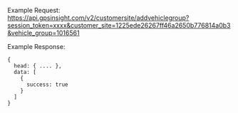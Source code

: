 Example Request: https://api.gpsinsight.com/v2/customersite/addvehiclegroup?session_token=xxxx&customer_site=1225ede26267ff46a2650b776814a0b3&vehicle_group=1016561

Example Response:

    {
      head: { .... },
      data: [
        {
          success: true
        }
      ]
    }
